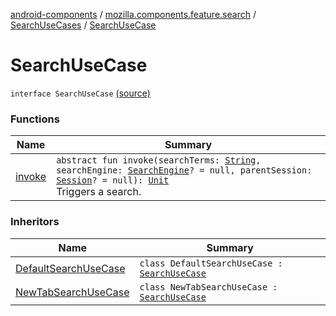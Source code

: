 [android-components](../../../index.md) / [mozilla.components.feature.search](../../index.md) / [SearchUseCases](../index.md) / [SearchUseCase](./index.md)

# SearchUseCase

`interface SearchUseCase` [(source)](https://github.com/mozilla-mobile/android-components/blob/master/components/feature/search/src/main/java/mozilla/components/feature/search/SearchUseCases.kt#L28)

### Functions

| Name | Summary |
|---|---|
| [invoke](invoke.md) | `abstract fun invoke(searchTerms: `[`String`](https://kotlinlang.org/api/latest/jvm/stdlib/kotlin/-string/index.html)`, searchEngine: `[`SearchEngine`](../../../mozilla.components.browser.search/-search-engine/index.md)`? = null, parentSession: `[`Session`](../../../mozilla.components.browser.session/-session/index.md)`? = null): `[`Unit`](https://kotlinlang.org/api/latest/jvm/stdlib/kotlin/-unit/index.html)<br>Triggers a search. |

### Inheritors

| Name | Summary |
|---|---|
| [DefaultSearchUseCase](../-default-search-use-case/index.md) | `class DefaultSearchUseCase : `[`SearchUseCase`](./index.md) |
| [NewTabSearchUseCase](../-new-tab-search-use-case/index.md) | `class NewTabSearchUseCase : `[`SearchUseCase`](./index.md) |
